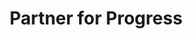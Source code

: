 ---
title: "Partner for Progress"
paragraph: ["We are looking for persuasive fundraisers, open-source programmers, outstanding mentors, empathetic trainers to bring our  vision to life. Our goals are to raise funds, build local chapters, and develop technology solutions for nationwide transformation.", "If you cannot do any of the above, we also need supporters and believers in our visions to empower socially, physically and financially disadvantaged sections of society and provide wings to their dreams.","May we create a truly merit-based society where every individual, regardless of their background, has the opportunity to thrive based on their abilities, efforts, and potential."]
image: "/assets/images/pratibha/pratibha-visual-4.webp"
button: 
    - button: "Become a Volunteer" 
      type: "btn1"
      path: "#"
    - button: "Support Us"
      type: "btn3"
      path: "#"
---